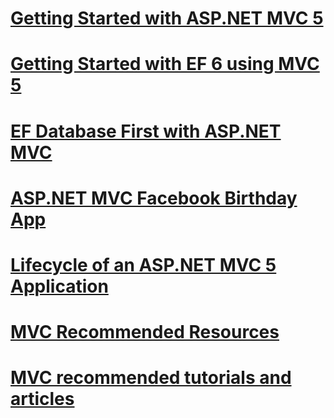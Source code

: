 # [ Getting Started with ASP.NET MVC 5 ](introduction/toc.md)
# [Getting Started with EF 6 using MVC 5](getting-started-with-ef-using-mvc/toc.md)
# [EF Database First with ASP.NET MVC](database-first-development/toc.md)
# [ASP.NET MVC Facebook Birthday App](aspnet-mvc-facebook-birthday-app.md)
# [Lifecycle of an ASP.NET MVC 5 Application](lifecycle-of-an-aspnet-mvc-5-application.md)
# [MVC Recommended Resources](recommended-resources-for-mvc.md)
# [MVC recommended tutorials and articles](mvc-learning-sequence.md)
